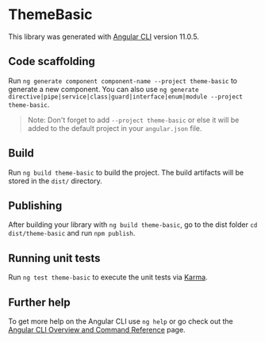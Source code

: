 # ThemeBasic

This library was generated with [Angular CLI](https://github.com/angular/angular-cli) version 11.0.5.

## Code scaffolding

Run `ng generate component component-name --project theme-basic` to generate a new component. You can also use `ng generate directive|pipe|service|class|guard|interface|enum|module --project theme-basic`.
> Note: Don't forget to add `--project theme-basic` or else it will be added to the default project in your `angular.json` file. 

## Build

Run `ng build theme-basic` to build the project. The build artifacts will be stored in the `dist/` directory.

## Publishing

After building your library with `ng build theme-basic`, go to the dist folder `cd dist/theme-basic` and run `npm publish`.

## Running unit tests

Run `ng test theme-basic` to execute the unit tests via [Karma](https://karma-runner.github.io).

## Further help

To get more help on the Angular CLI use `ng help` or go check out the [Angular CLI Overview and Command Reference](https://angular.io/cli) page.
